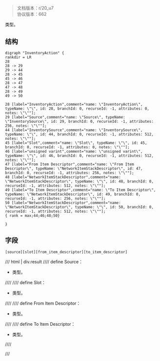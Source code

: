 # <!-- md:samp InventoryAction -->

> 文档版本：r/20_u7<br/>协议版本：662

<!-- md:samp InventoryAction -->类型。

## 结构

```viz
digraph "InventoryAction" {
rankdir = LR
28
28 -> 29
29 -> 44
28 -> 45
45 -> 46
28 -> 47
47 -> 48
28 -> 49
49 -> 50

28 [label="InventoryAction",comment="name: \"InventoryAction\", typeName: \"\", id: 28, branchId: 0, recurseId: -1, attributes: 0, notes: \"\""];
29 [label="Source",comment="name: \"Source\", typeName: \"InventorySource\", id: 29, branchId: 0, recurseId: -1, attributes: 256, notes: \"\""];
44 [label="InventorySource",comment="name: \"InventorySource\", typeName: \"\", id: 44, branchId: 0, recurseId: -1, attributes: 512, notes: \"\""];
45 [label="Slot",comment="name: \"Slot\", typeName: \"\", id: 45, branchId: 0, recurseId: -1, attributes: 0, notes: \"\""];
46 [label="unsigned varint",comment="name: \"unsigned varint\", typeName: \"\", id: 46, branchId: 0, recurseId: -1, attributes: 512, notes: \"\""];
47 [label="From Item Descriptor",comment="name: \"From Item Descriptor\", typeName: \"NetworkItemStackDescriptor\", id: 47, branchId: 0, recurseId: -1, attributes: 256, notes: \"\""];
48 [label="NetworkItemStackDescriptor",comment="name: \"NetworkItemStackDescriptor\", typeName: \"\", id: 48, branchId: 0, recurseId: -1, attributes: 512, notes: \"\""];
49 [label="To Item Descriptor",comment="name: \"To Item Descriptor\", typeName: \"NetworkItemStackDescriptor\", id: 49, branchId: 0, recurseId: -1, attributes: 256, notes: \"\""];
50 [label="NetworkItemStackDescriptor",comment="name: \"NetworkItemStackDescriptor\", typeName: \"\", id: 50, branchId: 0, recurseId: -1, attributes: 512, notes: \"\""];
{ rank = max;44;46;48;50}

}

```

## 字段

```title='InventoryAction'
[source][slot][from_item_descriptor][to_item_descriptor]
```

/// html | div.result
//// define
Source：[<!-- md:samp InventorySource -->](../types/inventorysource.md)

- <!-- md:samp InventorySource -->类型。


////
//// define
Slot：<!-- md:samp unsigned varint -->

- <!-- md:samp unsigned varint -->类型。


////
//// define
From Item Descriptor：[<!-- md:samp NetworkItemStackDescriptor -->](../types/networkitemstackdescriptor.md)

- <!-- md:samp NetworkItemStackDescriptor -->类型。


////
//// define
To Item Descriptor：[<!-- md:samp NetworkItemStackDescriptor -->](../types/networkitemstackdescriptor.md)

- <!-- md:samp NetworkItemStackDescriptor -->类型。


////

///

